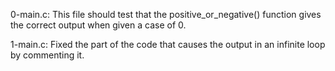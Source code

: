 0-main.c: This file should test that the positive_or_negative() function gives the correct output when given a case of 0.

1-main.c: Fixed the part of the code that causes the output in an infinite loop by commenting it.
